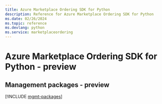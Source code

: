 ```yaml
---
title: Azure Marketplace Ordering SDK for Python
description: Reference for Azure Marketplace Ordering SDK for Python
ms.date: 02/26/2024
ms.topic: reference
ms.devlang: python
ms.service: marketplaceordering
---
```

# Azure Marketplace Ordering SDK for Python - preview

## Management packages - preview
[!INCLUDE [mgmt-packages](marketplace-ordering-mgmt-index.md)]